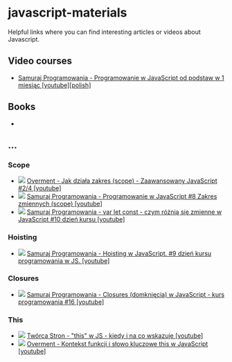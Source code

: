 # javascript-materials
Helpful links where you can find interesting articles or videos about Javascript.

## Video courses
* [Samuraj Programowania - Programowanie w JavaScript od podstaw w 1 miesiąc [youtube][polish]](https://www.youtube.com/playlist?list=PLTs20Q-BTEMPRSzhrlAuu7yus1BuOLVrS)

## Books
*

## ...

### Scope
* ![](https://flagcdn.com/16x12/pl.png) [Overment - Jak działa zakres (scope) - Zaawansowany JavaScript #2/4 [youtube]](https://youtu.be/41WCKu3dHNU)
* ![](https://flagcdn.com/16x12/pl.png) [Samuraj Programowania - Programowanie w JavaScript #8 Zakres zmiennych (scope) [youtube]](https://www.youtube.com/watch?v=aFRigWN4sOQ)
* ![](https://flagcdn.com/16x12/pl.png) [Samuraj Programowania - var let const - czym różnią się zmienne w JavaScript #10 dzień kursu [youtube]](https://youtu.be/zC1kHsUUOIE)

### Hoisting
* ![](https://flagcdn.com/16x12/pl.png) [Samuraj Programowania - Hoisting w JavaScript. #9 dzień kursu programowania w JS. [youtube]](https://www.youtube.com/watch?v=9E5a6j8IIn4)

### Closures
* ![](https://flagcdn.com/16x12/pl.png) [Samuraj Programowania - Closures (domknięcia) w JavaScript - kurs programowania #16 [youtube]](https://youtu.be/YvJY6z6Xwr4) 

### This
* ![](https://flagcdn.com/16x12/pl.png) [Twórca Stron - "this" w JS - kiedy i na co wskazuje [youtube]](https://youtu.be/y2H2uwLNWB4)
* ![](https://flagcdn.com/16x12/pl.png) [Overment - Kontekst funkcji i słowo kluczowe this w JavaScript [youtube]](https://youtu.be/QTDXSUnS1dc)
